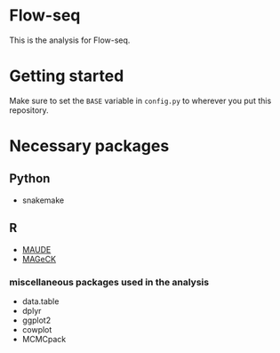 # Flow-seq

This is the analysis for Flow-seq.

# Getting started

Make sure to set the `BASE` variable in `config.py` to wherever you put this repository.

# Necessary packages

## Python

- snakemake

## R

- [MAUDE](https://github.com/Carldeboer/MAUDE)
- [MAGeCK](https://sourceforge.net/p/mageck/wiki/Home/)

### miscellaneous packages used in the analysis

- data.table
- dplyr
- ggplot2
- cowplot
- MCMCpack
